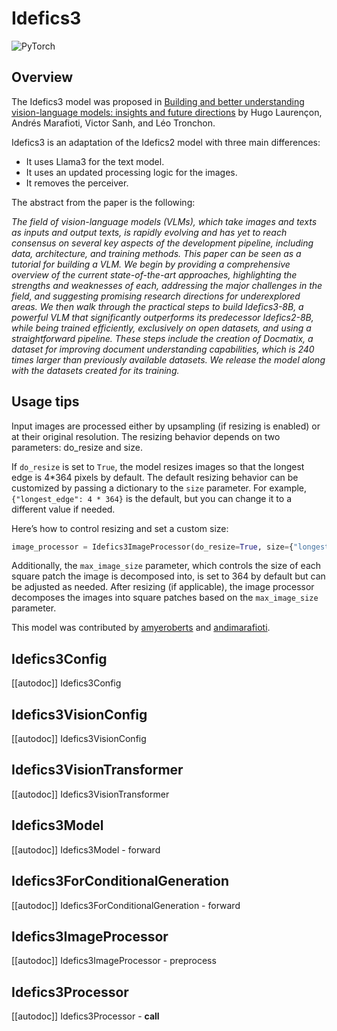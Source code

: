 <!--Copyright 2024 The HuggingFace Team. All rights reserved.

Licensed under the Apache License, Version 2.0 (the "License"); you may not use this file except in compliance with
the License. You may obtain a copy of the License at

http://www.apache.org/licenses/LICENSE-2.0

Unless required by applicable law or agreed to in writing, software distributed under the License is distributed on
an "AS IS" BASIS, WITHOUT WARRANTIES OR CONDITIONS OF ANY KIND, either express or implied. See the License for the
specific language governing permissions and limitations under the License.

⚠️ Note that this file is in Markdown but contain specific syntax for our doc-builder (similar to MDX) that may not be
rendered properly in your Markdown viewer.

-->

# Idefics3

<div class="flex flex-wrap space-x-1">
<img alt="PyTorch" src="https://img.shields.io/badge/PyTorch-DE3412?style=flat&logo=pytorch&logoColor=white">
</div>

## Overview

The Idefics3 model was proposed in [Building and better understanding vision-language models: insights and future directions](https://huggingface.co/papers/2408.12637) by Hugo Laurençon, Andrés Marafioti, Victor Sanh, and Léo Tronchon.

Idefics3 is an adaptation of the Idefics2 model with three main differences:

- It uses Llama3 for the text model.
- It uses an updated processing logic for the images.
- It removes the perceiver.

The abstract from the paper is the following:

*The field of vision-language models (VLMs), which take images and texts as inputs and output texts, is rapidly evolving and has yet to reach consensus on several key aspects of the development pipeline, including data, architecture, and training methods. This paper can be seen as a tutorial for building a VLM. We begin by providing a comprehensive overview of the current state-of-the-art approaches, highlighting the strengths and weaknesses of each, addressing the major challenges in the field, and suggesting promising research directions for underexplored areas. We then walk through the practical steps to build Idefics3-8B, a powerful VLM that significantly outperforms its predecessor Idefics2-8B, while being trained efficiently, exclusively on open datasets, and using a straightforward pipeline. These steps include the creation of Docmatix, a dataset for improving document understanding capabilities, which is 240 times larger than previously available datasets. We release the model along with the datasets created for its training.*

## Usage tips

Input images are processed either by upsampling (if resizing is enabled) or at their original resolution. The resizing behavior depends on two parameters: do_resize and size.

If `do_resize` is set to `True`, the model resizes images so that the longest edge is 4*364 pixels by default.
The default resizing behavior can be customized by passing a dictionary to the `size` parameter. For example, `{"longest_edge": 4 * 364}` is the default, but you can change it to a different value if needed.

Here’s how to control resizing and set a custom size:
```python
image_processor = Idefics3ImageProcessor(do_resize=True, size={"longest_edge": 2 * 364}, max_image_size=364)
```

Additionally, the `max_image_size` parameter, which controls the size of each square patch the image is decomposed into, is set to 364 by default but can be adjusted as needed. After resizing (if applicable), the image processor decomposes the images into square patches based on the `max_image_size` parameter.

This model was contributed by [amyeroberts](https://huggingface.co/amyeroberts) and [andimarafioti](https://huggingface.co/andito).


## Idefics3Config

[[autodoc]] Idefics3Config

## Idefics3VisionConfig

[[autodoc]] Idefics3VisionConfig

## Idefics3VisionTransformer

[[autodoc]] Idefics3VisionTransformer

## Idefics3Model

[[autodoc]] Idefics3Model
    - forward

## Idefics3ForConditionalGeneration

[[autodoc]] Idefics3ForConditionalGeneration
    - forward


## Idefics3ImageProcessor
[[autodoc]] Idefics3ImageProcessor
    - preprocess


## Idefics3Processor
[[autodoc]] Idefics3Processor
    - __call__
